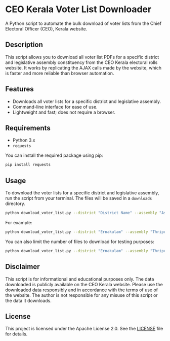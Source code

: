 # CEO Kerala Voter List Downloader

A Python script to automate the bulk download of voter lists from the Chief Electoral Officer (CEO), Kerala website.

## Description

This script allows you to download all voter list PDFs for a specific district and legislative assembly constituency from the CEO Kerala electoral rolls website. It works by replicating the AJAX calls made by the website, which is faster and more reliable than browser automation.

## Features

*   Downloads all voter lists for a specific district and legislative assembly.
*   Command-line interface for ease of use.
*   Lightweight and fast; does not require a browser.

## Requirements

*   Python 3.x
*   `requests`

You can install the required package using pip:

```bash
pip install requests
```

## Usage

To download the voter lists for a specific district and legislative assembly, run the script from your terminal. The files will be saved in a `downloads` directory.

```bash
python download_voter_list.py --district "District Name" --assembly "Assembly Name"
```

For example:

```bash
python download_voter_list.py --district "Ernakulam" --assembly "Thripunithura"
```

You can also limit the number of files to download for testing purposes:
```bash
python download_voter_list.py --district "Ernakulam" --assembly "Thripunithura" --limit 2
```

## Disclaimer

This script is for informational and educational purposes only. The data downloaded is publicly available on the CEO Kerala website. Please use the downloaded data responsibly and in accordance with the terms of use of the website. The author is not responsible for any misuse of this script or the data it downloads.

## License

This project is licensed under the Apache License 2.0. See the [LICENSE](LICENSE) file for details.
